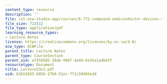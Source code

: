 ```yaml
---
content_type: resource
description: ''
file: /ol-ocw-studio-app/courses/6-772-compound-semiconductor-devices-spring-2003/63b51655685b17b951ecf72c50485edd_Lecture23v2.pdf
file_size: 713512
file_type: application/pdf
learning_resource_types:
- Lecture Notes
license: https://creativecommons.org/licenses/by-nc-sa/4.0/
ocw_type: OCWFile
parent_title: Lecture Notes
parent_type: CourseSection
parent_uid: e7559502-39ab-9967-4a94-0145a1adb63f
resourcetype: Document
title: Lecture23v2.pdf
uid: 63b51655-685b-17b9-51ec-f72c50485edd
---
```

